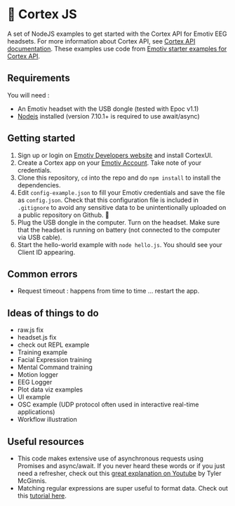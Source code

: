 # 🧠 Cortex JS
A set of NodeJS examples to get started with the Cortex API for Emotiv EEG headsets. For more information about Cortex API, see [Cortex API documentation](https://emotiv.github.io/cortex-docs). These examples use code from [Emotiv starter examples for Cortex API](https://github.com/Emotiv/cortex-example).

## Requirements
You will need :
* An Emotiv headset with the USB dongle (tested with Epoc v1.1)
* [Nodejs](https://nodejs.org) installed (version 7.10.1+ is required to use await/async)

## Getting started
1. Sign up or login on [Emotiv Developers website](https://www.emotiv.com/developer/) and install CortexUI.
2. Create a Cortex app on your [Emotiv Account](https://www.emotiv.com/my-account/cortex-apps/). Take note of your credentials.
3. Clone this repository, `cd` into the repo and do `npm install` to install the dependencies. 
4. Edit `config-example.json` to fill your Emotiv credentials and save the file as `config.json`. Check that this configuration file is included in `.gitignore` to avoid any sensitive data to be unintentionally uploaded on a public repository on Github. 🙈
5. Plug the USB dongle in the computer. Turn on the headset. Make sure that the headset is running on battery (not connected to the computer via USB cable).
6. Start the hello-world example with `node hello.js`. You should see your Client ID appearing.

## Common errors
* Request timeout : happens from time to time ... restart the app.

## Ideas of things to do
* raw.js fix
* headset.js fix
* check out REPL example
* Training example
* Facial Expression training
* Mental Command training
* Motion logger
* EEG Logger
* Plot data viz examples 
* UI example
* OSC example (UDP protocol often used in interactive real-time applications)
* Workflow illustration

## Useful resources
* This code makes extensive use of asynchronous requests using Promises and async/await. If you never heard these words or if you just need a refresher, check out this [great explanation on Youtube](https://www.youtube.com/watch?v=gB-OmN1egV8) by Tyler McGinnis. 
* Matching regular expressions are super useful to format data. Check out this [tutorial here](https://regexone.com).
